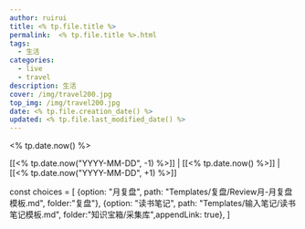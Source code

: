 ```yaml
---
author: ruirui
title: <% tp.file.title %>
permalink:  <% tp.file.title %>.html
tags:
  - 生活
categories:
  - live
  - travel
description: 生活
cover: /img/travel200.jpg
top_img: /img/travel200.jpg
date: <% tp.file.creation_date() %>
updated: <% tp.file.last_modified_date() %>
---
```


<% tp.date.now() %> 

[[<% tp.date.now("YYYY-MM-DD", -1) %>]] | [[<% tp.date.now() %>]] | [[<% tp.date.now("YYYY-MM-DD", +1) %>]]

const choices = [
 {option: "月复盘", path: "Templates/复盘/Review月-月复盘模板.md", folder:"复盘"},
 {option: "读书笔记", path: "Templates/输入笔记/读书笔记模板.md", folder:"知识宝箱/采集库",appendLink: true},
]